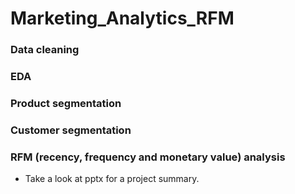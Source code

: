 # Marketing_Analytics_RFM

### Data cleaning
### EDA
### Product segmentation
### Customer segmentation
### RFM (recency, frequency and monetary value) analysis


- Take a look at pptx for a project summary.
